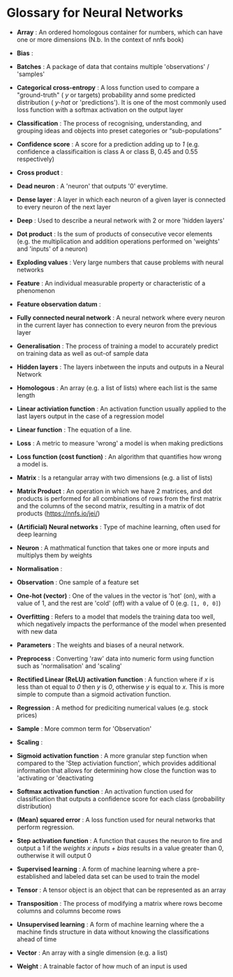 # Glossary for Neural Networks

* **Array** : An ordered homologous container for numbers, which can have one or more dimensions (N.b. In the context of nnfs book)

* **Bias** : 

* **Batches** : A package of data that contains multiple 'observations' / 'samples'

* **Categorical cross-entropy** : A loss function used to compare a "ground-truth" ( _y_ or targets) probability annd some predicted distribution ( _y-hat_ or 'predictions'). It is one of the most commonly used loss function with a softmax activation on the output layer

* **Classification** : The process of recognising, understanding, and grouping ideas and objects into preset categories or “sub-populations”

* **Confidence score** : A score for a prediction adding up to _1_ (e.g. confidence a classificaition is class A or class B, 0.45 and 0.55 respectively)

* **Cross product** : 

* **Dead neuron** : A 'neuron' that outputs '0' everytime. 

* **Dense layer** : A layer in which each neuron of a given layer is connected to every neuron of the next layer

* **Deep** : Used to describe a neural network with 2 or more 'hidden layers'

* **Dot product** : Is the sum of products of consecutive vecor elements (e.g. the multiplication and addition operations performed on 'weights' and 'inputs' of a neuron)

* **Exploding values** : Very large numbers that cause problems with neural networks 

* **Feature** : An individual measurable property or characteristic of a phenomenon

* **Feature observation datum** : 

* **Fully connected neural network** : A neural network where every neuron in the current layer has connection to every neuron from the previous layer

* **Generalisation** : The process of training a model to accurately predict on training data as well as out-of sample data

* **Hidden layers** : The layers inbetween the inputs and outputs in a Neural Network 

* **Homologous** : An array (e.g. a list of lists) where each list is the same length

* **Linear activiation function** : An activation function usually applied to the last layers output in the case of a regression model

* **Linear function** : The equation of a line. 

* **Loss** : A metric to measure 'wrong' a model is when making predictions

* **Loss function (cost function)** : An algorithm that quantifies how wrong a model is. 

* **Matrix** : Is a retangular array with two dimensions (e.g. a list of lists) 

* **Matrix Product** : An operation in which we have 2 matrices, and dot products is performed for all combinations of rows from the first matrix and the columns of the second matrix, resulting in a matrix of dot products (https://nnfs.io/jei/)

* **(Artificial) Neural networks** : Type of machine learning, often used for deep learning

* **Neuron** : A mathmatical function that takes one or more inputs and multiplys them by weights

* **Normalisation** : 

* **Observation** : One sample of a feature set

* **One-hot (vector)** : One of the values in the vector is 'hot' (on), with a value of 1, and the rest are 'cold' (off) with a value of 0 (e.g. `[1, 0, 0]`) 

* **Overfitting** : Refers to a model that models the training data too well, which negatively impacts the performance of the model when presented with new data

* **Parameters** : The weights and biases of a neural network. 

* **Preprocess** : Converting 'raw' data into numeric form using function such as 'normalisation' and 'scaling'

* **Rectified Linear (ReLU) activation function** : A function where if _x_ is less than ot equal to _0_ then _y_ is _0_, otherwise _y_ is equal to _x_. This is more simple to compute than a sigmoid activation function. 

* **Regression** : A method for prediciting numerical values (e.g. stock prices) 

* **Sample** : More common term for 'Observation'

* **Scaling** : 

* **Sigmoid activation function** : A more granular step function when compared to the 'Step activiation function', which provides additional information that allows for determining how close the function was to 'activating or 'deactivating

* **Softmax activation function** : An activation function used for classification that outputs a confidence score for each class (probability distribution)

* **(Mean) squared error** : A loss function used for neural networks that perform regression.

* **Step activation function** : A function that causes the neuron to fire and output a 1 if the *weights x inputs + bias* results in a value greater than 0, outherwise it will output 0 

* **Supervised learning** : A form of machine learning where a pre-established and labeled data set can be used to train the model 

* **Tensor** : A tensor object is an object that can be represented as an array  

* **Transposition** : The process of modifying a matrix where rows become columns and columns become rows

* **Unsupervised learning** : A form of machine learning where the a machine finds structure in data without knowing the classifications ahead of time

* **Vector** : An array with a single dimension (e.g. a list)

* **Weight** : A trainable factor of how much of an input is used